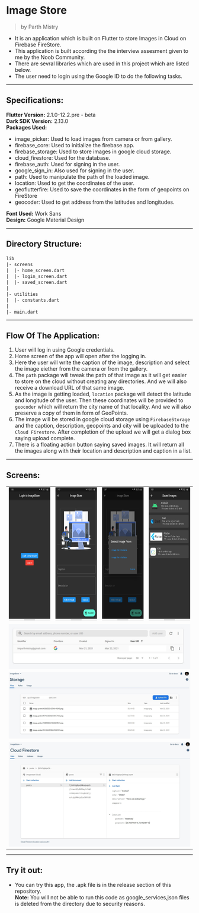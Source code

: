 # Image Store
>by Parth Mistry

* It is an application which is built on Flutter to store Images in Cloud on Firebase FireStore.
* This application is built according the the interview assesment given to me by the Noob Community.
* There are sevral libraries which are used in this project which are listed below.
* The user need to login using the Google ID to do the following tasks.
---
## Specifications:
**Flutter Version:** 2.1.0-12.2.pre - beta  
**Dark SDK Version:** 2.13.0  
**Packages Used:**
- image_picker: Used to load images from camera or from gallery.
- firebase_core: Used to initialize the firebase app.
- firebase_storage: Used to store images in google cloud storage.
- cloud_firestore: Used for the database.
- firebase_auth: Used for signing in the user.
- google_sign_in: Also used for signing in the user.
- path: Used to manipulate the path of the loaded image.
- location: Used to get the coordinates of the user.
- geoflutterfire: Used to save the coordinates in the form of geopoints on FireStore
- geocoder: Used to get address from the latitudes and longitudes.

**Font Used:** Work Sans  
**Design:** Google Material Design

---
## Directory Structure:
```
lib
|- screens
|  |- home_screen.dart
|  |- login_screen.dart
|  |- saved_screen.dart
|
|- utilities
|  |- constants.dart
|
|- main.dart
```
---
## Flow Of The Application:
1. User will log in using Google credentials.
2. Home screen of the app will open after the logging in.
3. Here the user will write the caption of the image, description and select the image eiether from the camera or from the gallery.
4. The ```path``` package will tweak the path of that image as it will get easier to store on the cloud without creating any directories. And we will also receive a download URL of that same image.
5. As the image is getting loaded, ```location``` package will detect the latitude and longitude of the user. Then these coordinates will be provided to ```geocoder``` which will return the city name of that locality. And we will also preserve a copy of them in form of GeoPoints.
6. The image will be stored in google cloud storage using ```FirebaseStorage``` and the caption, description, geopoints and city will be uploaded to the ```Cloud Firestore```. After completion of the upload we will get a dialog box saying upload complete.
7. There is a floating action button saying saved images. It will return all the images along with their location and description and caption in a list.
---
## Screens:  
<table>
    <tr>
        <td> <img height=360px src="1.jpg" alt="LoginScreen"/></td>
        <td> <img height=360px src="2.jpg" alt="HomeScreen"/></td>
        <td> <img height=360px src="3.jpg" alt="DialogBox"/></td>
        <td> <img height=360px src="4.jpg" alt="SavedScreen"></td>
    </tr>
    <tr>
        <td colspan=4> <img  src="5.jpg" alt="LoginInstance"></td>
    </tr>
    <tr><td colspan=4> <img src="7.jpg" alt="StorageInstance"></td></tr>
    <tr><td colspan=4> <img src="6.jpg" alt="FirestoreInstance"></td></tr>
</table>

---
## Try it out:
* You can try this app, the .apk file is in the release section of this repository.  
**Note:** You will not be able to run this code as google_services,json files is deleted from the directory due to security reasons.


